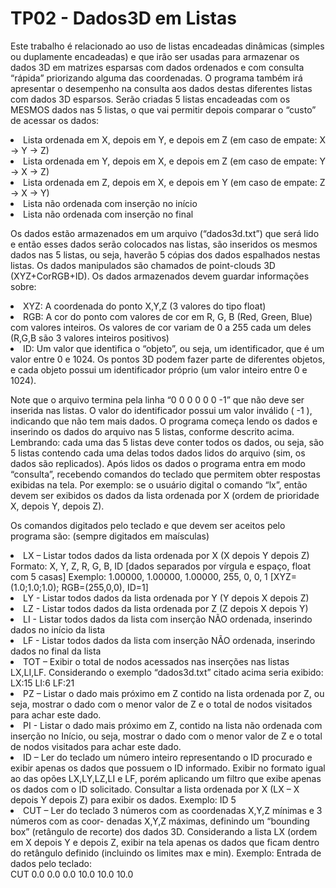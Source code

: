 <h1>TP02 - Dados3D em Listas</h1>

<p> Este trabalho é relacionado ao uso de listas encadeadas dinâmicas (simples ou duplamente encadeadas) e que irão ser usadas para armazenar 
os dados 3D em matrizes esparsas com dados ordenados e com consulta “rápida” priorizando alguma das coordenadas. 
O programa também irá apresentar o desempenho na consulta aos dados destas diferentes listas com dados 3D esparsos. 
Serão criadas 5 listas encadeadas com os MESMOS dados nas 5 listas, o que vai permitir depois comparar o “custo” de acessar os dados: </p> 

<li>Lista ordenada em X, depois em Y, e depois em Z   (em caso de empate: X -> Y -> Z)
<li>Lista ordenada em Y, depois em X, e depois em Z   (em caso de empate: Y -> X -> Z)
<li>Lista ordenada em Z, depois em X, e depois em Y   (em caso de empate: Z -> X -> Y)
<li>Lista não ordenada com inserção no início
<li>Lista não ordenada com inserção no final
  
<p>
  Os dados estão armazenados em um arquivo (“dados3d.txt”) que será lido e então esses dados serão colocados nas listas, são inseridos os mesmos dados nas 5 listas, ou seja, haverão 5 cópias dos dados espalhados nestas listas. Os dados manipulados são chamados de point-clouds 3D (XYZ+CorRGB+ID). Os dados armazenados devem guardar informações sobre:
  </p>
<li>XYZ: A coordenada do ponto X,Y,Z  (3 valores do tipo float)
<li>RGB: A cor do ponto com valores de cor em R, G, B (Red, Green, Blue) com valores inteiros. Os valores de cor variam de 0 a 255 cada um deles (R,G,B são 3 valores inteiros positivos)
<li>ID: Um valor que identifica o “objeto”, ou seja, um identificador, que é um valor entre 0 e 1024. Os pontos 3D podem fazer parte de diferentes objetos, e cada objeto possui um identificador próprio (um valor inteiro entre 0 e 1024).

  <p>
    Note que o arquivo termina pela linha “0 0 0 0 0 0 -1” que não deve ser inserida nas listas.
O valor do identificador possui um valor inválido ( -1 ), indicando que não tem mais dados.
O programa começa lendo os dados e inserindo os dados do arquivo nas 5 listas, conforme descrito acima. Lembrando: cada uma das 5 listas deve conter todos os dados, ou seja, são 5 listas contendo cada uma delas todos dados lidos do arquivo (sim, os dados são replicados). Após lidos os dados o programa entra em modo “consulta”, recebendo comandos do teclado que permitem obter respostas exibidas na tela. Por exemplo: se o usuário digital o comando “lx”, então devem ser exibidos os dados da lista ordenada por X (ordem de prioridade X, depois Y, depois Z). 
  </p>
<p>
  Os comandos digitados pelo teclado e que devem ser aceitos pelo programa são: 
(sempre digitados em maísculas)
  </p>
<li>LX – Listar todos dados da lista ordenada por X (X depois Y depois Z)
        Formato:  X, Y, Z, R, G, B, ID    [dados separados por vírgula e espaço, float com 5 casas]  
        Exemplo:  1.00000, 1.00000, 1.00000, 255, 0, 0, 1   [XYZ=(1.0;1.0;1.0); RGB=(255,0,0), ID=1]
<li>LY - Listar todos dados da lista ordenada por Y (Y depois X depois Z)
<li>LZ - Listar todos dados da lista ordenada por Z (Z depois X depois Y)
<li>LI - Listar todos dados da lista com inserção NÃO ordenada, inserindo dados no início da lista
<li>LF - Listar todos dados da lista com inserção NÃO ordenada, inserindo dados no final da lista
<li>TOT – Exibir o total de nodos acessados nas inserções nas listas LX,LI,LF. Considerando o exemplo
           “dados3d.txt” citado acima seria exibido:     LX:15 LI:6 LF:21
<li>PZ – Listar o dado mais próximo em Z contido na lista ordenada por Z, ou seja, mostrar o dado 
         com o menor valor de Z e o total de nodos visitados para achar este dado.    
<li>PI - Listar o dado mais próximo em Z, contido na lista não ordenada com inserção no Início, ou 
       seja, mostrar o dado com o menor valor de Z e o total de nodos visitados para achar este 
       dado.    
<li>ID – Ler do teclado um número inteiro representando o ID procurado e exibir apenas os dados 
         que possuem o ID informado. Exibir no formato igual ao das opões LX,LY,LZ,LI e LF, porém
         aplicando um filtro que exibe apenas os dados com o ID solicitado. Consultar a lista 
         ordenada por X (LX – X depois Y depois Z) para exibir os dados. Exemplo:   ID 5
        
<li>CUT – Ler do teclado 3 números com as coordenadas X,Y,Z mínimas e 3 números com as coor-
           denadas X,Y,Z máximas, definindo um “bounding box” (retângulo de recorte) dos dados 
           3D. Considerando a lista LX (ordem em X depois Y e depois Z, exibir na tela apenas os 
           dados que ficam dentro do retângulo definido (incluindo os limites max e min). Exemplo: 
           Entrada de dados pelo teclado:</br>    CUT 0.0 0.0 0.0 10.0 10.0 10.0
           
